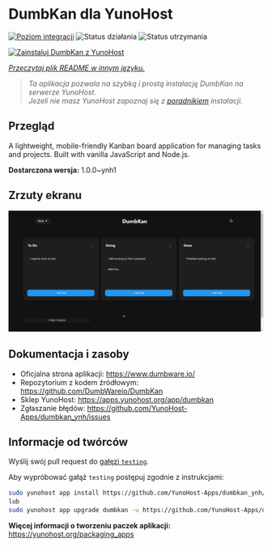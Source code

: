 <!--
To README zostało automatycznie wygenerowane przez <https://github.com/YunoHost/apps/tree/master/tools/readme_generator>
Nie powinno być ono edytowane ręcznie.
-->

# DumbKan dla YunoHost

[![Poziom integracji](https://apps.yunohost.org/badge/integration/dumbkan)](https://ci-apps.yunohost.org/ci/apps/dumbkan/)
![Status działania](https://apps.yunohost.org/badge/state/dumbkan)
![Status utrzymania](https://apps.yunohost.org/badge/maintained/dumbkan)

[![Zainstaluj DumbKan z YunoHost](https://install-app.yunohost.org/install-with-yunohost.svg)](https://install-app.yunohost.org/?app=dumbkan)

*[Przeczytaj plik README w innym języku.](./ALL_README.md)*

> *Ta aplikacja pozwala na szybką i prostą instalację DumbKan na serwerze YunoHost.*  
> *Jeżeli nie masz YunoHost zapoznaj się z [poradnikiem](https://yunohost.org/install) instalacji.*

## Przegląd

A lightweight, mobile-friendly Kanban board application for managing tasks and projects. Built with vanilla JavaScript and Node.js.


**Dostarczona wersja:** 1.0.0~ynh1

## Zrzuty ekranu

![Zrzut ekranu z DumbKan](./doc/screenshots/screenshot.png)

## Dokumentacja i zasoby

- Oficjalna strona aplikacji: <https://www.dumbware.io/>
- Repozytorium z kodem źródłowym: <https://github.com/DumbWareio/DumbKan>
- Sklep YunoHost: <https://apps.yunohost.org/app/dumbkan>
- Zgłaszanie błędów: <https://github.com/YunoHost-Apps/dumbkan_ynh/issues>

## Informacje od twórców

Wyślij swój pull request do [gałęzi `testing`](https://github.com/YunoHost-Apps/dumbkan_ynh/tree/testing).

Aby wypróbować gałąź `testing` postępuj zgodnie z instrukcjami:

```bash
sudo yunohost app install https://github.com/YunoHost-Apps/dumbkan_ynh/tree/testing --debug
lub
sudo yunohost app upgrade dumbkan -u https://github.com/YunoHost-Apps/dumbkan_ynh/tree/testing --debug
```

**Więcej informacji o tworzeniu paczek aplikacji:** <https://yunohost.org/packaging_apps>
